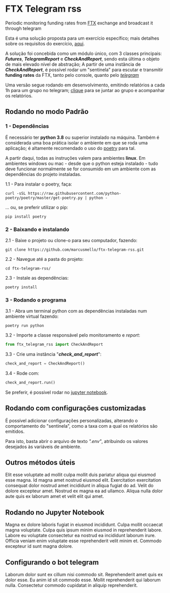 # FTX Telegram rss

Periodic monitoring funding rates from [FTX](https://ftx.com/) exchange and
broadcast it through telegram

Esta é uma solução proposta para um exercício específico; mais detalhes sobre os
requisitos do exercício,
[aqui](https://www.notion.so/Simple-FTX-Funding-Alerter-7b0c2400a58c4b2d887e615a281be708).

A solução foi concebida como um módulo único, com 3 classes principais:
***Futures***, ***TelegramReport*** e ***CheckAndReport***, sendo esta última o
objeto de mais elevado nível de abstração; A partir de uma instância de
***CheckAndReport***, é possível rodar um "sentinela" para escutar e transmitir
**funding rates** da FTX, tanto pelo console, quanto pelo
[*telegram*](#Configurando-o-bot-telegram)

Uma versão segue rodando em desenvolvimento, emitindo relatórios a cada 1h para
um grupo no telegram; [clique](https://t.me/joinchat/BsaPrRylCgEXuNZFrKQDCQ)
para se juntar ao grupo e acompanhar os relatórios.

## Rodando no modo Padrão

### 1 - Dependências

É necessário ter **python 3.8** ou superior instalado na máquina. Também é
considerada uma boa prática isolar o ambiente em que se roda uma aplicação; é
altamente recomendado o uso do [poetry](https://python-poetry.org/) para tal.

A partir daqui, todas as instruções valem para ambientes **linux**. Em ambientes
windows ou mac - desde que o python esteja instalado - tudo deve funcionar
normalmente se for consumido em um ambiente com as dependências do projeto
instaladas.

1.1 - Para instalar o poetry, faça:

    curl -sSL https://raw.githubusercontent.com/python-poetry/poetry/master/get-poetry.py | python -

... ou, se preferir utilizar o pip:

    pip install poetry

### 2 - Baixando e instalando

2.1 - Baixe o projeto ou clone-o para seu computador, fazendo:

    git clone https://github.com/marcusmello/ftx-telegram-rss.git

2.2 - Navegue até a pasta do projeto:

    cd ftx-telegram-rss/

2.3 - Instale as dependências:

    poetry install

### 3 - Rodando o programa

3.1 - Abra um terminal python com as dependências instaladas num ambiente
virtual fazendo:

    poetry run python

3.2 - Importe a classe responsável pelo monitoramento e *report*:

```python
from ftx_telegram_rss import CheckAndReport
```

3.3 - Crie uma instância "***check_and_report***":

```python
check_and_report = CheckAndReport()
```

3.4 - Rode com:

```python
check_and_report.run()
```

Se preferir, é possível rodar no [jupyter notebook](#Rodando-no-Jupyter-Notebook).

## Rodando com configurações customizadas

É possível adicionar configurações personalizadas, alterando o comportamento do
"sentinela", como a taxa com a qual os relatórios são emitidos.

Para isto, basta abrir o arquivo de texto *".env"*, atribuindo os valores
desejados às variáveis de ambiente.

## Outros métodos úteis

Elit esse voluptate ad mollit culpa mollit duis pariatur aliqua qui eiusmod esse
magna. Id magna amet nostrud eiusmod elit. Exercitation exercitation consequat
dolor nostrud amet incididunt in aliqua fugiat do ad. Velit do dolore excepteur
amet. Nostrud ex magna ea ad ullamco. Aliqua nulla dolor aute quis ex laborum
amet et velit elit qui amet.

## Rodando no Jupyter Notebook

Magna ex dolore laboris fugiat in eiusmod incididunt. Culpa mollit occaecat
magna voluptate. Culpa quis ipsum minim eiusmod in reprehenderit labore. Labore
eu voluptate consectetur ea nostrud ea incididunt laborum irure. Officia veniam
enim voluptate esse reprehenderit velit minim et. Commodo excepteur id sunt
magna dolore.

## Configurando o bot telegram

Laborum dolor sunt ex cillum nisi commodo sit. Reprehenderit amet quis ex dolor
esse. Eu anim id sit commodo esse. Mollit reprehenderit qui laborum nulla.
Consectetur commodo cupidatat in aliquip reprehenderit.
